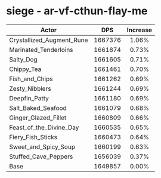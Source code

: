 # siege - ar-vf-cthun-flay-me
| Actor | DPS | Increase |
|---|:---:|:---:|
|Crystallized_Augment_Rune|1667376|1.06%|
|Marinated_Tenderloins|1661874|0.73%|
|Salty_Dog|1661605|0.71%|
|Chippy_Tea|1661461|0.70%|
|Fish_and_Chips|1661262|0.69%|
|Zesty_Nibblers|1661244|0.69%|
|Deepfin_Patty|1661180|0.69%|
|Salt_Baked_Seafood|1661079|0.68%|
|Ginger_Glazed_Fillet|1660809|0.66%|
|Feast_of_the_Divine_Day|1660535|0.65%|
|Fiery_Fish_Sticks|1660473|0.64%|
|Sweet_and_Spicy_Soup|1660199|0.63%|
|Stuffed_Cave_Peppers|1656039|0.37%|
|Base|1649857|0.00%|
